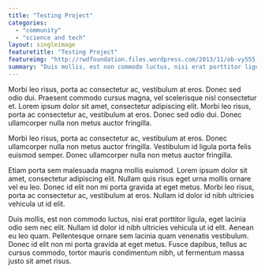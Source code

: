 ```yaml
---
title: "Testing Project"
categories:
  - "community"
  - "science and tech"
layout: singleimage
featuretitle: "Testing Project"
featureimg: "http://rwdfoundation.files.wordpress.com/2013/11/ob-vy555_011113_j_20130111112222.jpg"
summary: "Duis mollis, est non commodo luctus, nisi erat porttitor ligula, eget lacinia odio sem nec elit. Vestibulum id ligula porta felis euismod semper. Lorem ipsum dolor sit amet, consectetur adipiscing elit. Vivamus sagittis lacus vel augue laoreet rutrum faucibus dolor auctor. Nullam quis risus eget urna mollis ornare vel eu leo."
---
```


Morbi leo risus, porta ac consectetur ac, vestibulum at eros. Donec sed odio dui. Praesent commodo cursus magna, vel scelerisque nisl consectetur et. Lorem ipsum dolor sit amet, consectetur adipiscing elit. Morbi leo risus, porta ac consectetur ac, vestibulum at eros. Donec sed odio dui. Donec ullamcorper nulla non metus auctor fringilla.

Morbi leo risus, porta ac consectetur ac, vestibulum at eros. Donec ullamcorper nulla non metus auctor fringilla. Vestibulum id ligula porta felis euismod semper. Donec ullamcorper nulla non metus auctor fringilla.

Etiam porta sem malesuada magna mollis euismod. Lorem ipsum dolor sit amet, consectetur adipiscing elit. Nullam quis risus eget urna mollis ornare vel eu leo. Donec id elit non mi porta gravida at eget metus. Morbi leo risus, porta ac consectetur ac, vestibulum at eros. Nullam id dolor id nibh ultricies vehicula ut id elit.

Duis mollis, est non commodo luctus, nisi erat porttitor ligula, eget lacinia odio sem nec elit. Nullam id dolor id nibh ultricies vehicula ut id elit. Aenean eu leo quam. Pellentesque ornare sem lacinia quam venenatis vestibulum. Donec id elit non mi porta gravida at eget metus. Fusce dapibus, tellus ac cursus commodo, tortor mauris condimentum nibh, ut fermentum massa justo sit amet risus.

